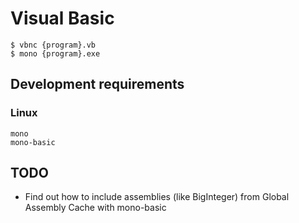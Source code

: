 # Visual Basic

```
$ vbnc {program}.vb
$ mono {program}.exe
```

## Development requirements

### Linux

```
mono
mono-basic
```

## TODO

- Find out how to include assemblies (like BigInteger) from Global Assembly Cache with mono-basic

